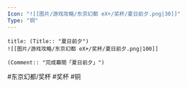 ```yaml
---
Icon: "![[图片/游戏攻略/东京幻都 eX+/奖杯/夏日前夕.png|30]]"
Type: "铜"
---
```

```ad-common-bronze-trophy
title: (Title:: "夏日前夕")
![[图片/游戏攻略/东京幻都 eX+/奖杯/夏日前夕.png|100]]

(Comment:: "完成幕間「夏日前夕」")
```

#东京幻都/奖杯 #奖杯 #铜

